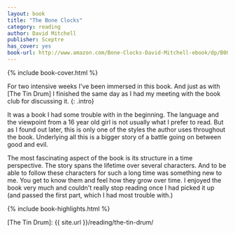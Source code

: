 ```yaml
---
layout: book
title: "The Bone Clocks"
category: reading
author: David Mitchell
publisher: Sceptre
has_cover: yes
book-url: http://www.amazon.com/Bone-Clocks-David-Mitchell-ebook/dp/B00KG6L02A/
---
```

{% include book-cover.html %}

For two intensive weeks I've been immersed in this book. And just as with [The Tin Drum] I finished the same day as I had my meeting with the book club for discussing it.
{: .intro}

It was a book I had some trouble with in the beginning. The language and the viewpoint from a 16 year old girl is not usually what I prefer to read. But as I found out later, this is only one of the styles the author uses throughout the book. Underlying all this is a bigger story of a battle going on between good and evil.

The most fascinating aspect of the book is its structure in a time perspective. The story spans the lifetime over several characters. And to be able to follow these characters for such a long time was something new to me. You get to know them and feel how they grow over time. I enjoyed the book very much and couldn't really stop reading once I had picked it up (and passed the first part, which I had most trouble with.)

{% include book-highlights.html %}

[The Tin Drum]: {{ site.url }}/reading/the-tin-drum/
